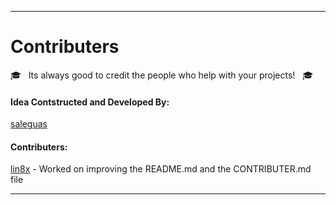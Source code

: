 ------------------------------------------------------------------------

# Contributers

:mortar_board: &nbsp; Its always good to credit the people who help with your projects! &nbsp; :mortar_board:

#### Idea Contstructed and Developed By:
[saleguas](https://github.com/saleguas)

#### Contributers:
[lin8x](https://github.com/lin8x) - Worked on improving the README.md and the CONTRIBUTER.md file

------------------------------------------------------------------------

